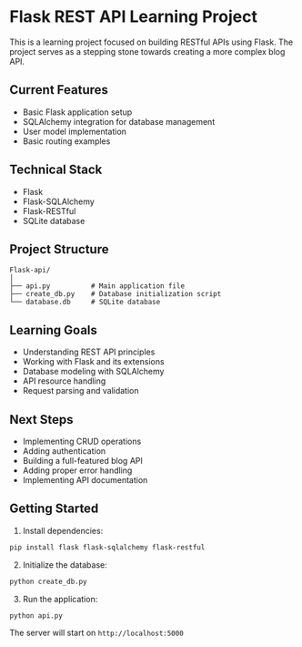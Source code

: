 # Flask REST API Learning Project

This is a learning project focused on building RESTful APIs using Flask. The project serves as a stepping stone towards creating a more complex blog API.

## Current Features
- Basic Flask application setup
- SQLAlchemy integration for database management
- User model implementation
- Basic routing examples

## Technical Stack
- Flask
- Flask-SQLAlchemy
- Flask-RESTful
- SQLite database

## Project Structure
```
Flask-api/
│
├── api.py          # Main application file
├── create_db.py    # Database initialization script
└── database.db     # SQLite database
```

## Learning Goals
- Understanding REST API principles
- Working with Flask and its extensions
- Database modeling with SQLAlchemy
- API resource handling
- Request parsing and validation

## Next Steps
- Implementing CRUD operations
- Adding authentication
- Building a full-featured blog API
- Adding proper error handling
- Implementing API documentation

## Getting Started
1. Install dependencies:
```bash
pip install flask flask-sqlalchemy flask-restful
```

2. Initialize the database:
```bash
python create_db.py
```

3. Run the application:
```bash
python api.py
```

The server will start on `http://localhost:5000`
